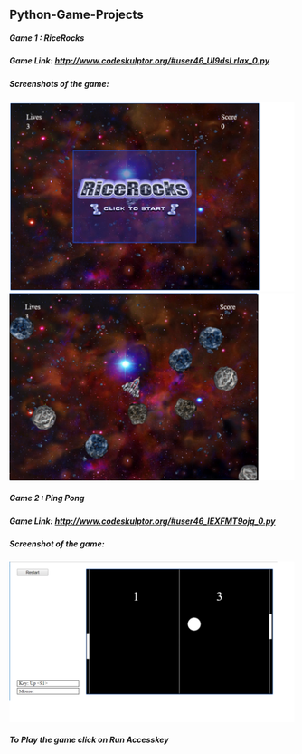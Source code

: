 ## Python-Game-Projects

##### Game 1 : RiceRocks
##### Game Link: http://www.codeskulptor.org/#user46_Ul9dsLrlax_0.py

##### Screenshots of the game:
![alt text](https://github.com/gurjot93/Python-Game-Projects/blob/master/Images/RiceRocks2.png)
![alt text](https://github.com/gurjot93/Python-Game-Projects/blob/master/Images/RiceRocks1.png)


##### Game 2 : Ping Pong 
##### Game Link: http://www.codeskulptor.org/#user46_IEXFMT9ojq_0.py

##### Screenshot of the game:
![alt text](https://github.com/gurjot93/Python-Game-Projects/blob/master/Images/Pong.png)

##### To Play the game click on Run Accesskey

